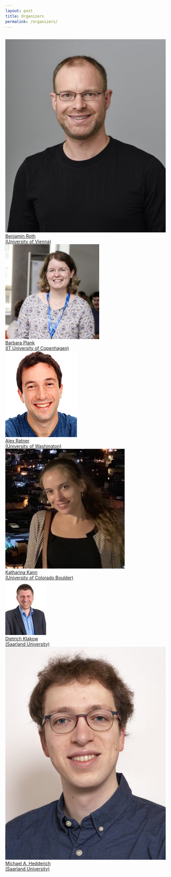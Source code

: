 ```yaml
---
layout: post
title: Organizers
permalink: /organizers/
---
```

<br>

<div class="clearfix">
<div class="organizer-box">
    <a href="https://www.benjaminroth.net/">
    <img class="organizer-image" src="/images/BenjaminRoth.jpg"><br />
    Benjamin Roth<br/>(University of Vienna)
    </a>
</div>
<div class="organizer-box">
    <a href="https://bplank.github.io/">
    <img class="organizer-image" src="/images/BarbaraPlank.jpg"><br />
    Barbara Plank<br/>(IT University of Copenhagen)
    </a>
</div>
<div class="organizer-box">
    <a href='https://www.engr.washington.edu/facresearch/newfaculty/2020/ratner'>
    <img class="organizer-image" src="/images/AlexRatner.jpg"><br />
    Alex Ratner<br/>(University of Washington)
    </a>
</div>
<div class="organizer-box">
    <a href='https://www.colorado.edu/ics/katharina-kann'>
    <img class="organizer-image" src="/images/KatharinaKann.jpg"><br />
    Katharina Kann<br/>(University of Colorado Boulder)
    </a>
</div>
<div class="organizer-box">
    <a href='https://www.lsv.uni-saarland.de/?id=38'>
    <img class="organizer-image" src="/images/DietrichKlakow.jpg"><br />
    Dietrich Klakow<br/>(Saarland University)
    </a>
</div>
<div class="organizer-box">
    <a href='https://michael-hedderich.de'>
    <img class="organizer-image" src="/images/MichaelHedderich.jpg"><br />
    Michael A. Hedderich<br/>(Saarland University)
    </a>
</div>
</div>
